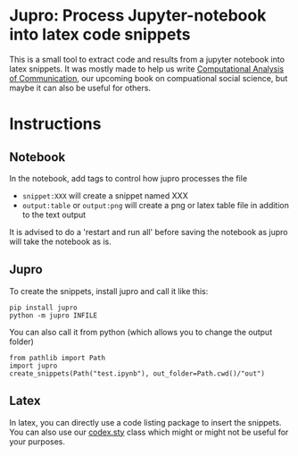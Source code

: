 # Jupro: Process Jupyter-notebook into latex code snippets

This is a small tool to extract code and results from a jupyter notebook into latex snippets.
It was mostly made to help us write [Computational Analysis of Communication](http://cssbook.net/), our upcoming book on compuational social science,
but maybe it can also be useful for others.

# Instructions

## Notebook

In the notebook, add tags to control how jupro processes the file

 - `snippet:XXX` will create a snippet named XXX
 - `output:table` or `output:png` will create a png or latex table file in addition to the text output
 
It is advised to do a 'restart and run all' before saving the notebook as jupro will take the notebook as is.

## Jupro

To create the snippets, install jupro and call it like this:

```
pip install jupro
python -m jupro INFILE
```

You can also call it from python (which allows you to change the output folder)

```
from pathlib import Path
import jupro
create_snippets(Path("test.ipynb"), out_folder=Path.cwd()/"out")
```

## Latex

In latex, you can directly use a code listing package to insert the snippets. You can also use our [codex.sty](codex.sty) class which might or might not be useful for your purposes. 
